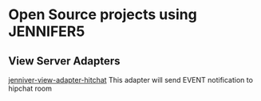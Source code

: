 # Open Source projects using JENNIFER5
## View Server Adapters
[jenniver-view-adapter-hitchat](https://github.com/minsoo-jun/jennifer-view-adapter-hipchat) This adapter will send EVENT notification to hipchat room
